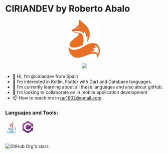 # CIRIANDEV by Roberto Abalo
<div id="header" align="center">
   <img src="https://github.com/ciriandev/ciriandev/blob/main/imagenes/Zorro.png" />
</div>

<p align="center">
   <img src="https://img.shields.io/badge/STATUS-EN%20DESAROLLO-green">
   </p>

- 👋 Hi, I’m @ciriandev from Spain 
- 👀 I’m interested in Kotlin, Flutter with Dart and Database languages.
- 🌱 I’m currently learning about all these languages and also about gitHub.
- 💞️ I’m looking to collaborate on in mobile application development
- 📫 How to reach me in rar1602@gmail.com

<div align="left">
   <h3> Languajes and Tools:</h3>
   <img src="https://github.com/devicons/devicon/blob/master/icons/java/java-original.svg" title="Java" alt="Java" width="40" height="40"> &nbsp;
   <img src="https://github.com/devicons/devicon/blob/master/icons/csharp/csharp-original.svg" title="C#" alt="Csharp" width="40" height="40"> &nbsp;


##


![GitHub Org's stars](https://img.shields.io/github/stars/ciriandev?style=social)
<!---
ciriandev/ciriandev is a ✨ special ✨ repository because its `README.md` (this file) appears on your GitHub profile.
You can click the Preview link to take a look at your changes.
--->
